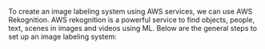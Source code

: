 To create an image labeling system using AWS services, we can use AWS Rekognition. AWS rekognition is a powerful service to find objects, people, text, scenes in images and videos using ML. Below are the general steps to set up an image labeling system:
